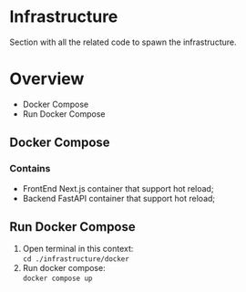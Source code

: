 # Infrastructure

Section with all the related code to spawn the infrastructure.

# Overview

- Docker Compose
- Run Docker Compose

## Docker Compose

### Contains
- FrontEnd Next.js container that support hot reload;
- Backend FastAPI container that support hot reload;

## Run Docker Compose

1. Open terminal in this context: <br> ``cd ./infrastructure/docker``
2. Run docker compose: <br> ``docker compose up``